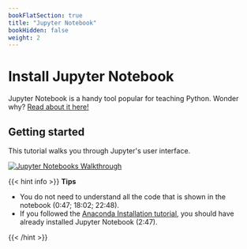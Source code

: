 ```yaml
---
bookFlatSection: true
title: "Jupyter Notebook"
bookHidden: false
weight: 2
---
```


# Install Jupyter Notebook

Jupyter Notebook is a handy tool popular for teaching Python. Wonder why? [Read about it here!](https://jupyter4edu.github.io/jupyter-edu-book/)

## Getting started

This tutorial walks you through Jupyter's user interface.

[![Jupyter Notebooks Walkthrough](https://img.youtube.com/vi/HW29067qVWk/0.jpg)](https://www.youtube.com/watch?v=HW29067qVWk)

{{< hint info >}}
**Tips**

- You do not need to understand all the code that is shown in the notebook (0:47; 18:02; 22:48).
- If you followed the [Anaconda Installation tutorial](../anaconda), you should have already installed Jupyter Notebook (2:47).

{{< /hint >}}
